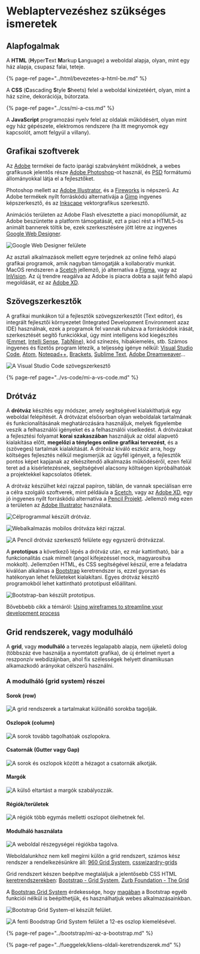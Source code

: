 # Weblaptervezéshez szükséges ismeretek

## Alapfogalmak

A **HTML** \(**H**yper**T**ext **M**arkup **L**anguage\) a weboldal alapja, olyan, mint egy ház alapja, csupasz falai, teteje.

{% page-ref page="../html/bevezetes-a-html-be.md" %}

 A **CSS** \(**C**ascading **S**tyle **S**heets\) felel a weboldal kinézetéért, olyan, mint a ház színe, dekorációja, bútorzata.

{% page-ref page="../css/mi-a-css.md" %}

A **JavaScript** programozási nyelv felel az oldalak működésért, olyan mint egy ház gépészete, elektromos rendszere \(ha itt megnyomok egy kapcsolót, amott felgyúl a villany\).

## Grafikai szoftverek

Az [Adobe](https://www.adobe.com/) termékei de facto iparági szabványként működnek, a webes grafikusok jelentős része [Adobe Photoshop](https://www.adobe.com/hu/products/photoshop.html)-ot használ, és [PSD](https://en.wikipedia.org/wiki/Adobe_Photoshop#File_format) formátumú állományokkal látja el a fejlesztőket.

Photoshop mellett az [Adobe Illustrator](https://www.adobe.com/hu/products/illustrator.html), és a [Fireworks](https://www.adobe.com/hu/products/fireworks.html) is népszerű. Az Adobe termékek nyílt forráskódú alternatívája a [Gimp](https://www.gimp.org/) ingyenes képszerkesztő, és az [Inkscape](http://www.inkscape.org/) vektorgrafikus szerkesztő.

Animációs területen az Adobe Flash elvesztette a piaci monopóliumát, az Adobe beszüntette a platform támogatását, ezt a piaci rést a HTML5-ös animált bannerek töltik be, ezek szerkesztésére jött létre az ingyenes [Google Web Designer](https://webdesigner.withgoogle.com/).

![Google Web Designer fel&#xFC;lete](../.gitbook/assets/google-web-designer.png)

Az asztali alkalmazások mellett egyre terjednek az online felhő alapú grafikai programok, amik nagyban támogatják a kollaboratív munkát. MacOS rendszeren a [Scetch](https://www.sketch.com/) jellemző, jó alternatíva a [Figma](https://www.figma.com), vagy az [InVision](https://www.invisionapp.com/). Az új trendre reagálva az Adobe is piacra dobta a saját felhő alapú megoldását, ez az [Adobe XD](https://www.adobe.com/hu/products/xd.html).

## Szövegszerkesztők

A grafikai munkákon túl a fejlesztők szövegszerkesztőt \(Text editor\), és integrált fejlesztői környezetet \(Integrated Development Environment azaz IDE\) használnak, ezek a programok fel vannak ruházva a forráskódok irását, szerkesztését segítő funkciókkal, úgy mint intelligens kód kiegészítés \([Emmet](https://emmet.io/), [Intelli Sense](https://code.visualstudio.com/docs/editor/intellisense), [TabNine](https://tabnine.com)\), kód színezés, hibakiemelés, stb. Számos ingyenes és fizetős program létezik, a teljesség igénye nélkül: [Visual Studio Code](https://code.visualstudio.com/), [Atom](https://atom.io/), [Notepad++](https://notepad-plus-plus.org/download/v6.9.2.html), [Brackets](http://brackets.io/), [Sublime Text](s://www.sublimetext.com), [Adobe Dreamweaver](https://www.adobe.com/hu/products/dreamweaver.html)...

![A Visual Studio Code sz&#xF6;vegszerkeszt&#x151;](../.gitbook/assets/vscode.png)

{% page-ref page="../vs-code/mi-a-vs-code.md" %}

## Drótváz

A **drótváz** készítés egy módszer, amely segítségével kialakíthatjuk egy weboldal felépítését. A drótvázat elsősorban olyan weboldalak tartalmának és funkcionalitásának meghatározására használjuk, melyek figyelembe veszik a felhasználói igényeket és a felhasználói viselkedést. A drótvázakat a fejlesztési folyamat **korai szakaszában** használjuk az oldal alapvető kialakítása előtt, **megelőzi a tényleges online grafikai tervezést**, és a \(szöveges\) tartalmak kialakítását. A drótváz kiváló eszköz arra, hogy költséges fejlesztés nélkül megismerjük az ügyfél igényeit, a fejlesztők pontos képet kapjanak az elkészítendő alkalmazás működéséről, ezen felül teret ad a kisérletezésnek, segítségével alacsony költségen kipróbálhatóak a projektekkel kapcsolatos ötletek.

A drótváz készülhet kézi rajzzal papíron, táblán, de vannak speciálisan erre a célra szolgáló szoftverek, mint példáula a [Scetch](https://www.sketch.com/), vagy az [Adobe XD](https://www.adobe.com/hu/products/xd.html), egy jó ingyenes nyílt forráskódú alternatíva a [Pencil Projekt](https://pencil.evolus.vn/). Jellemző még ezen a területen az [Adobe Illustrator](https://www.adobe.com/hu/products/illustrator.html) használata.

![C&#xE9;lprogrammal k&#xE9;sz&#xFC;lt dr&#xF3;tv&#xE1;z.](../.gitbook/assets/wireframe.jpeg)

![Webalkalmaz&#xE1;s mobilos dr&#xF3;tv&#xE1;za k&#xE9;zi rajzzal.](../.gitbook/assets/wireframe2.jpeg)

![A Pencil dr&#xF3;tv&#xE1;z szerkeszt&#x151; fel&#xFC;lete egy egyszer&#x171; dr&#xF3;tv&#xE1;zzal.](../.gitbook/assets/wireframe-pencile.png)

A **prototípus** a következő lépés a drótváz után, ez már kattintható, bár a funkcionalitás csak mímelt \(angol kifejezéssel mock, magyarosítva mokkolt\). Jellemzően  HTML, és CSS segítségével készül, erre a feladatra kiválóan alkalmas a [Bootstrap](https://getbootstrap.com/) keretrendszer is, ezzel gyorsan és hatékonyan lehet felületeket kialakítani. Egyes drótváz készítő programokból lehet kattintható prototípust előállítani.

![Bootstrap-ban k&#xE9;sz&#xFC;lt protot&#xED;pus.](../.gitbook/assets/wireframe-bootstrap.png)

Bővebbebb cikk a témáról: [Using wireframes to streamline your development process](https://www.webdesignerdepot.com/2009/07/using-wireframes-to-streamline-your-development-process/)

## Grid rendszerek, vagy modulháló

A **grid**, vagy **modulháló** a tervezés legalapabb alapja, nem újkeletű dolog \(többszáz éve használja a nyomtatott grafika\), de új értelmet nyert a reszponzív webdizájnban, ahol fix szélességek helyett dinamikusan alkamazkodó arányokat célszerű használni.

### A modulháló \(grid system\) részei

#### Sorok \(row\)

![A grid rendszerek a tartalmakat k&#xFC;l&#xF6;n&#xE1;ll&#xF3; sorokba tagolj&#xE1;k.](../.gitbook/assets/grid-row.png)

#### Oszlopok \(column\)

![A sorok tov&#xE1;bb tagolhat&#xF3;ak oszlopokra.](../.gitbook/assets/grid-column.png)

#### Csatornák \(Gutter vagy Gap\)

![A sorok &#xE9;s oszlopok k&#xF6;z&#xF6;tt a h&#xE9;zagot a csatorn&#xE1;k alkotj&#xE1;k.](../.gitbook/assets/grid-gap.png)

#### Margók

![A k&#xFC;ls&#x151; eltart&#xE1;st a marg&#xF3;k szab&#xE1;lyozz&#xE1;k.](../.gitbook/assets/grid-container.png)

#### Régiók/területek

![A r&#xE9;gi&#xF3;k t&#xF6;bb egym&#xE1;s melletti oszlopot &#xF6;lelhetnek fel.](../.gitbook/assets/grid-region%20%281%29.png)

#### Modulháló használata

![A weboldal r&#xE9;szegys&#xE9;gei r&#xE9;gi&#xF3;kba tagolva.](../.gitbook/assets/grid-use.png)

Weboldalunkhoz nem kell megírni külön a grid rendszert, számos kész rendszer a rendelkezésünkre áll: [960 Grid System](https://960.gs/), [csswizardry-grids](https://csswizardry.com/csswizardry-grids/)

Grid rendszert készen beépítve megtaláljuk a jelentősebb CSS HTML [keretrendszerekben](../fueggelek/kliens-oldali-keretrendszerek.md): [Bootstrap - Grid System](https://getbootstrap.com/docs/4.0/layout/grid/), [Zurb Foundation - The Grid](https://foundation.zurb.com/grid.html)

A [Bootstrap Grid System](https://getbootstrap.com/docs/4.0/layout/grid/) érdekessége, hogy [magában](https://getbootstrap.com/docs/4.3/getting-started/contents/#css-files) a Bootstrap egyéb funkciói nélkül is beépíthetjük, és használhatjuk webes alkalmazásainkban.

![Bootstrap Grid System-el k&#xE9;sz&#xFC;lt fel&#xFC;let.](../.gitbook/assets/bs-grid-system.png)

![A fenti Boodstrap Grid System fel&#xFC;let a 12-es oszlop kiemel&#xE9;s&#xE9;vel.](../.gitbook/assets/bs-grid-system-h.png)

{% page-ref page="../bootstrap/mi-az-a-bootstrap.md" %}

{% page-ref page="../fueggelek/kliens-oldali-keretrendszerek.md" %}

